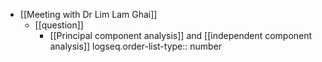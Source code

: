 - [[Meeting with Dr Lim Lam Ghai]]
	- [[question]]
		- [[Principal component analysis]] and [[independent component analysis]]
		  logseq.order-list-type:: number